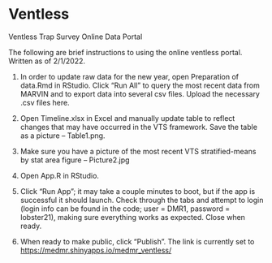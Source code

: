 # Ventless
Ventless Trap Survey Online Data Portal

The following are brief instructions to using the online ventless portal. Written as of 2/1/2022. 

1. In order to update raw data for the new year, open Preparation of data.Rmd in RStudio. Click “Run All” to query the most recent data from MARVIN and to export data into several csv files. Upload the necessary .csv files here.

2. Open Timeline.xlsx in Excel and manually update table to reflect changes that may have occurred in the VTS framework. Save the table as a picture – Table1.png.

3. Make sure you have a picture of the most recent VTS stratified-means by stat area figure – Picture2.jpg

4. Open App.R in RStudio.

5. Click “Run App”; it may take a couple minutes to boot, but if the app is successful it should launch. Check through the tabs and attempt to login (login info can be found in the code; user = DMR1, password = lobster21), making sure everything works as expected. Close when ready.

6. When ready to make public, click “Publish”. The link is currently set to https://medmr.shinyapps.io/medmr_ventless/
